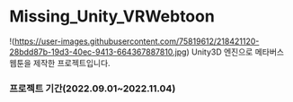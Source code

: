 # Missing_Unity_VRWebtoon
!(https://user-images.githubusercontent.com/75819612/218421120-28bdd87b-19d3-40ec-9413-664367887810.jpg)
Unity3D 엔진으로 메타버스 웹툰을 제작한 프로젝트입니다.

### 프로젝트 기간(2022.09.01~2022.11.04)
